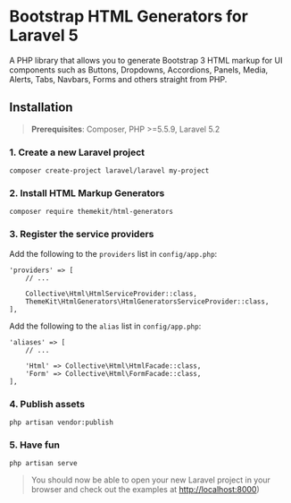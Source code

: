 # Bootstrap HTML Generators for Laravel 5

A PHP library that allows you to generate Bootstrap 3 HTML markup for UI components such as Buttons, Dropdowns, Accordions, Panels, Media, Alerts, Tabs, Navbars, Forms and others straight from PHP.

## Installation

> **Prerequisites**: Composer, PHP >=5.5.9, Laravel 5.2

### 1. Create a new Laravel project

	composer create-project laravel/laravel my-project

### 2. Install HTML Markup Generators

	composer require themekit/html-generators

### 3. Register the service providers
Add the following to the `providers` list in `config/app.php`:

	'providers' => [
		// ...
        
		Collective\Html\HtmlServiceProvider::class,
		ThemeKit\HtmlGenerators\HtmlGeneratorsServiceProvider::class,
	],
	
Add the following to the `alias` list in `config/app.php`:

	'aliases' => [
		// ...
        
		'Html' => Collective\Html\HtmlFacade::class,
		'Form' => Collective\Html\FormFacade::class,
	],

### 4. Publish assets

	php artisan vendor:publish

### 5. Have fun

	php artisan serve

> You should now be able to open your new Laravel project in your browser and check out the examples at [http://localhost:8000](http://localhost:8000))